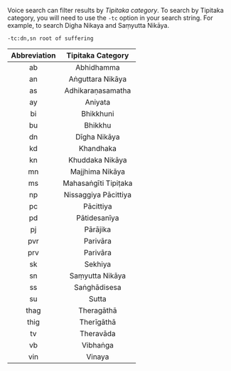 Voice search can filter results by *Tipitaka category*. To search by Tipitaka category, you will need to use the `-tc` option in your search string. For example, to search Digha Nikaya and Saṃyutta Nikāya.

```
-tc:dn,sn root of suffering
```


| Abbreviation | Tipitaka Category |
| :-----: | :-----: |
| ab | Abhidhamma |
| an | Aṅguttara Nikāya |
| as | Adhikaraṇasamatha |
| ay | Aniyata |
| bi | Bhikkhuni |
| bu | Bhikkhu |
| dn | Dīgha Nikāya |
| kd | Khandhaka |
| kn | Khuddaka Nikāya |
| mn | Majjhima Nikāya |
| ms | Mahasaṅgīti Tipiṭaka |
| np | Nissaggiya Pācittiya |
| pc | Pācittiya |
| pd | Pātidesanīya |
| pj | Pārājika |
| pvr | Parivāra | 
| prv | Parivāra | 
| sk | Sekhiya |
| sn | Saṃyutta Nikāya |
| ss | Saṅghādisesa |
| su | Sutta |
| thag | Theragāthā |
| thig | Therīgāthā |
| tv | Theravāda |
| vb | Vibhaṅga |
| vin | Vinaya |
